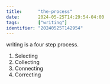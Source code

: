 ```yaml
---
title:      "the-process"
date:       2024-05-25T14:29:54-04:00
tags:       ["writing"]
identifier: "20240525T142954"
---
```


writing is a four step process.

1. Selecting
2. Collecting
3. Connecting
4. Correcting 
